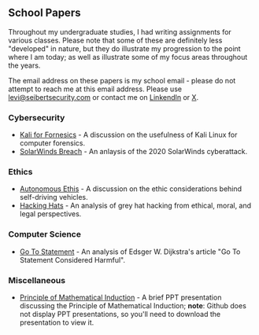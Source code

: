 ## School Papers

Throughout my undergraduate studies, I had writing assignments for various classes.  Please note that some of these are definitely less "developed" in nature, but they do illustrate my progression to the point where I am today; as well as illustrate some of my focus areas throughout the years.  

The email address on these papers is my school email - please do not attempt to reach me at this email address.  Please use [levi@seibertsecurity.com](mailto:levi@seibertsecurity.com) or contact me on [LinkendIn](https://www.linkedin.com/in/leviseibert/) or [X](https://x.com/seibertsecurity).

### Cybersecurity
- [Kali for Fornesics](https://github.com/leviseibert/Technical-Papers/blob/master/Kali%20for%20Forensics.pdf) - A discussion on the usefulness of Kali Linux for computer forensics.
- [SolarWinds Breach](https://github.com/leviseibert/Technical-Papers/blob/master/Levi%20Seibert%20SolarWinds%20Breach.pdf) - An anlaysis of the 2020 SolarWinds cyberattack.

### Ethics
- [Autonomous Ethis](https://github.com/leviseibert/Technical-Papers/blob/master/Autonomous%20Ethics.pdf) - A discussion on the ethic considerations behind self-driving vehicles.
- [Hacking Hats](https://github.com/leviseibert/Technical-Papers/blob/master/Hacking%20Hats.pdf) - An analysis of grey hat hacking from ethical, moral, and legal perspectives.


### Computer Science
- [Go To Statement](https://github.com/leviseibert/Technical-Papers/blob/master/Go%20To%20Statement%20Paper.pdf) - An analysis of Edsger W. Dijkstra's article "Go To Statement Considered Harmful".

### Miscellaneous
- [Principle of Mathematical Induction](https://github.com/leviseibert/Technical-Papers/blob/master/Principle%20of%20Mathematical%20Induction.pptx) - A brief PPT presentation discussing the Principle of Mathematical Induction; **note**: Github does not display PPT presentations, so you'll need to download the presentation to view it.
